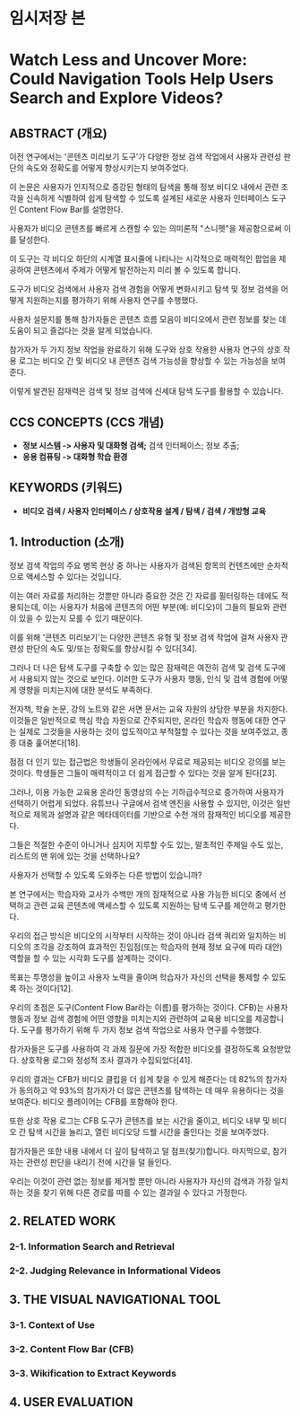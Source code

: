 # 임시저장 본
# Watch Less and Uncover More: Could Navigation Tools Help Users Search and Explore Videos?
## ABSTRACT (개요)
이전 연구에서는 '콘텐츠 미리보기 도구'가 다양한 정보 검색 작업에서 사용자 관련성 판단의 속도와 정확도를 어떻게 향상시키는지 보여주었다.

이 논문은 사용자가 인지적으로 증강된 형태의 탐색을 통해 정보 비디오 내에서 관련 조각을 신속하게 식별하여 쉽게 탐색할 수 있도록 설계된 새로운 사용자 인터페이스 도구인 Content Flow Bar를 설명한다.

사용자가 비디오 콘텐츠를 빠르게 스캔할 수 있는 의미론적 "스니펫"을 제공함으로써 이를 달성한다.

이 도구는 각 비디오 하단의 시계열 표시줄에 나타나는 시각적으로 매력적인 팝업을 제공하여 콘텐츠에서 주제가 어떻게 발전하는지 미리 볼 수 있도록 합니다.

도구가 비디오 검색에서 사용자 검색 경험을 어떻게 변화시키고 탐색 및 정보 검색을 어떻게 지원하는지를 평가하기 위해 사용자 연구를 수행했다.

사용자 설문지를 통해 참가자들은 콘텐츠 흐름 모음이 비디오에서 관련 정보를 찾는 데 도움이 되고 즐겁다는 것을 알게 되었습니다.

참가자가 두 가지 정보 작업을 완료하기 위해 도구와 상호 작용한 사용자 연구의 상호 작용 로그는 비디오 간 및 비디오 내 콘텐츠 검색 가능성을 향상할 수 있는 가능성을 보여준다.

이렇게 발견된 잠재력은 검색 및 정보 검색에 신세대 탐색 도구를 활용할 수 있습니다.

## CCS CONCEPTS (CCS 개념)
- **정보 시스템 -> 사용자 및 대화형 검색;** 검색 인터페이스; 정보 추출;   
- **응용 컴퓨팅 -> 대화형 학습 환경**   

## KEYWORDS (키워드)
- **비디오 검색 / 사용자 인터페이스 / 상호작용 설계 / 탐색 / 검색 / 개방형 교육**

## 1. Introduction (소개)


정보 검색 작업의 주요 병목 현상 중 하나는 사용자가 검색된 항목의 컨텐츠에만 순차적으로 액세스할 수 있다는 것입니다.

이는 여러 자료를 처리하는 것뿐만 아니라 중요한 것은 긴 자료를 필터링하는 데에도 적용되는데, 이는 사용자가 처음에 콘텐츠의 어떤 부분(예: 비디오)이 그들의 필요와 관련이 있을 수 있는지 모를 수 있기 때문이다.

이를 위해 '콘텐츠 미리보기'는 다양한 콘텐츠 유형 및 정보 검색 작업에 걸쳐 사용자 관련성 판단의 속도 및/또는 정확도를 향상시킬 수 있다[34].

그러나 더 나은 탐색 도구를 구축할 수 있는 많은 잠재력은 여전히 검색 및 검색 도구에서 사용되지 않는 것으로 보인다. 이러한 도구가 사용자 행동, 인식 및 검색 경험에 어떻게 영향을 미치는지에 대한 분석도 부족하다.

전자책, 학술 논문, 강의 노트와 같은 서면 문서는 교육 자원의 상당한 부분을 차지한다. 이것들은 일반적으로 핵심 학습 자원으로 간주되지만, 온라인 학습자 행동에 대한 연구는 실제로 그것들을 사용하는 것이 압도적이고 부적절할 수 있다는 것을 보여주었고, 종종 대충 훑어본다[18].

점점 더 인기 있는 접근법은 학생들이 온라인에서 무료로 제공되는 비디오 강의를 보는 것이다.
학생들은 그들이 매력적이고 더 쉽게 접근할 수 있다는 것을 알게 된다[23].

그러나, 이용 가능한 교육용 온라인 동영상의 수는 기하급수적으로 증가하여 사용자가 선택하기 어렵게 되었다. 유튜브나 구글에서 검색 엔진을 사용할 수 있지만, 이것은 일반적으로 제목과 설명과 같은 메타데이터를 기반으로 수천 개의 잠재적인 비디오를 제공한다.

그들은 적절한 수준이 아니거나 심지어 지루할 수도 있는, 말초적인 주제일 수도 있는, 리스트의 맨 위에 있는 것을 선택하나요?

사용자가 선택할 수 있도록 도와주는 다른 방법이 있습니까?

본 연구에서는 학습자와 교사가 수백만 개의 잠재적으로 사용 가능한 비디오 중에서 선택하고 관련 교육 콘텐츠에 액세스할 수 있도록 지원하는 탐색 도구를 제안하고 평가한다.

우리의 접근 방식은 비디오의 시작부터 시작하는 것이 아니라 검색 쿼리와 일치하는 비디오의 조각을 강조하여 효과적인 진입점(또는 학습자의 현재 정보 요구에 따라 대안) 역할을 할 수 있는 시각화 도구를 설계하는 것이다.

목표는 투명성을 높이고 사용자 노력을 줄이며 학습자가 자신의 선택을 통제할 수 있도록 하는 것이다[12].

우리의 초점은 도구(Content Flow Bar라는 이름)를 평가하는 것이다.
CFB)는 사용자 행동과 정보 검색 경험에 어떤 영향을 미치는지와 관련하여 교육용 비디오를 제공합니다. 도구를 평가하기 위해 두 가지 정보 검색 작업으로 사용자 연구를 수행했다.

참가자들은 도구를 사용하여 각 과제 질문에 가장 적합한 비디오를 결정하도록 요청받았다. 상호작용 로그와 정성적 조사 결과가 수집되었다[41].

우리의 결과는 CFB가 비디오 클립을 더 쉽게 찾을 수 있게 해준다는 데 82%의 참가자가 동의하고 약 93%의 참가자가 더 많은 콘텐츠를 탐색하는 데 매우 유용하다는 것을 보여준다.
비디오 플레이어는 CFB를 포함해야 한다.

또한 상호 작용 로그는 CFB 도구가 콘텐츠를 보는 시간을 줄이고, 비디오 내부 및 비디오 간 탐색 시간을 늘리고, 열린 비디오당 드웰 시간을 줄인다는 것을 보여주었다.

참가자들은 또한 내용 내에서 더 깊이 탐색하고 덜 점프(찾기)합니다. 마지막으로, 참가자는 관련성 판단을 내리기 전에 시간을 덜 들인다.

우리는 이것이 관련 없는 정보를 제거할 뿐만 아니라 사용자가 자신의 검색과 가장 일치하는 것을 찾기 위해 다른 경로를 따를 수 있는 결과일 수 있다고 가정한다.

## 2. RELATED WORK 

### 2-1. Information Search and Retrieval

### 2-2. Judging Relevance in Informational Videos

## 3. THE VISUAL NAVIGATIONAL TOOL

### 3-1. Context of Use

### 3-2. Content Flow Bar (CFB)

### 3-3. Wikification to Extract Keywords

## 4. USER EVALUATION
